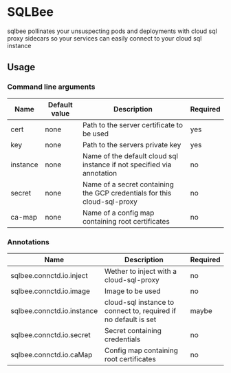 # SQLBee

sqlbee pollinates your unsuspecting pods and deployments with cloud sql proxy sidecars
so your services can easily connect to your cloud sql instance

## Usage

### Command line arguments

| Name | Default value | Description | Required |
| ---- | ------------- | ----------- | ---------|
| cert | none          | Path to the server certificate to be used | yes |
| key  | none          | Path to the servers private key | yes |
| instance | none      | Name of the default cloud sql instance if not specified via annotation | no |
| secret | none | Name of a secret containing the GCP credentials for this cloud-sql-proxy | no |
| ca-map | none | Name of a config map containing root certificates | no |

### Annotations

| Name | Description | Required |
| ---- | ----------- | -------- |
| sqlbee.connctd.io.inject | Wether to inject with a cloud-sql-proxy | no |
| sqlbee.connctd.io.image | Image to be used | no |
| sqlbee.connctd.io.instance | cloud-sql instance to connect to, required if no default is set | maybe |
| sqlbee.connctd.io.secret | Secret containing credentials | no |
| sqlbee.connctd.io.caMap | Config map containing root certificates | no | 
